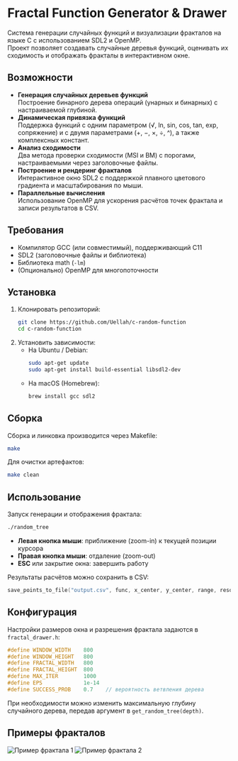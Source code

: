 # Fractal Function Generator & Drawer

Система генерации случайных функций и визуализации фракталов на языке C с использованием SDL2 и OpenMP.  
Проект позволяет создавать случайные деревья функций, оценивать их сходимость и отображать фракталы в интерактивном окне.

## Возможности

- **Генерация случайных деревьев функций**  
  Построение бинарного дерева операций (унарных и бинарных) с настраиваемой глубиной.
- **Динамическая привязка функций**  
  Поддержка функций с одним параметром (√, ln, sin, cos, tan, exp, сопряжение) и с двумя параметрами (+, −, ×, ÷, ^), а также комплексных констант.
- **Анализ сходимости**  
  Два метода проверки сходимости (MSI и BM) с порогами, настраиваемыми через заголовочные файлы.
- **Построение и рендеринг фракталов**  
  Интерактивное окно SDL2 с поддержкой плавного цветового градиента и масштабирования по мыши.
- **Параллельные вычисления**  
  Использование OpenMP для ускорения расчётов точек фрактала и записи результатов в CSV.

## Требования

- Компилятор GCC (или совместимый), поддерживающий C11  
- SDL2 (заголовочные файлы и библиотека)  
- Библиотека math (`-lm`)  
- (Опционально) OpenMP для многопоточности  

## Установка

1. Клонировать репозиторий:
   ```sh
   git clone https://github.com/Uellah/c-random-function
   cd c-random-function
   ```
2. Установить зависимости:
   - На Ubuntu / Debian:
     ```sh
     sudo apt-get update
     sudo apt-get install build-essential libsdl2-dev
     ```
   - На macOS (Homebrew):
     ```sh
     brew install gcc sdl2
     ```

## Сборка

Сборка и линковка производится через Makefile:

```sh
make
```

Для очистки артефактов:
```sh
make clean
```

## Использование

Запуск генерации и отображения фрактала:
```sh
./random_tree
```

- **Левая кнопка мыши**: приближение (zoom-in) к текущей позиции курсора  
- **Правая кнопка мыши**: отдаление (zoom-out)  
- **ESC** или закрытие окна: завершить работу

Результаты расчётов можно сохранить в CSV:
```c
save_points_to_file("output.csv", func, x_center, y_center, range, resolution);
```

## Конфигурация

Настройки размеров окна и разрешения фрактала задаются в `fractal_drawer.h`:

```c
#define WINDOW_WIDTH    800
#define WINDOW_HEIGHT   800
#define FRACTAL_WIDTH   800
#define FRACTAL_HEIGHT  800
#define MAX_ITER        1000
#define EPS             1e-14
#define SUCCESS_PROB    0.7    // вероятность ветвления дерева
```

При необходимости можно изменить максимальную глубину случайного дерева, передав аргумент в `get_random_tree(depth)`.

## Примеры фракталов

![Пример фрактала 1](https://imgur.com/ae0ctJX) 
![Пример фрактала 2](https://imgur.com/a/wYxKuPx)
